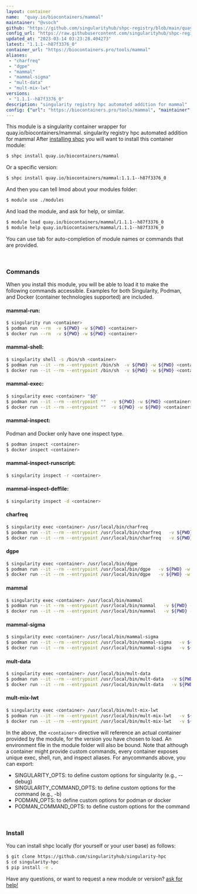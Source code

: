 ```yaml
---
layout: container
name:  "quay.io/biocontainers/mammal"
maintainer: "@vsoch"
github: "https://github.com/singularityhub/shpc-registry/blob/main/quay.io/biocontainers/mammal/container.yaml"
config_url: "https://raw.githubusercontent.com/singularityhub/shpc-registry/main/quay.io/biocontainers/mammal/container.yaml"
updated_at: "2023-03-14 03:23:28.404273"
latest: "1.1.1--h87f3376_0"
container_url: "https://biocontainers.pro/tools/mammal"
aliases:
 - "charfreq"
 - "dgpe"
 - "mammal"
 - "mammal-sigma"
 - "mult-data"
 - "mult-mix-lwt"
versions:
 - "1.1.1--h87f3376_0"
description: "singularity registry hpc automated addition for mammal"
config: {"url": "https://biocontainers.pro/tools/mammal", "maintainer": "@vsoch", "description": "singularity registry hpc automated addition for mammal", "latest": {"1.1.1--h87f3376_0": "sha256:233eb078fad2e6eb913e2e69ccda7d1cd6cabfa25259022ae44596d94712a6f6"}, "tags": {"1.1.1--h87f3376_0": "sha256:233eb078fad2e6eb913e2e69ccda7d1cd6cabfa25259022ae44596d94712a6f6"}, "docker": "quay.io/biocontainers/mammal", "aliases": {"charfreq": "/usr/local/bin/charfreq", "dgpe": "/usr/local/bin/dgpe", "mammal": "/usr/local/bin/mammal", "mammal-sigma": "/usr/local/bin/mammal-sigma", "mult-data": "/usr/local/bin/mult-data", "mult-mix-lwt": "/usr/local/bin/mult-mix-lwt"}}
---
```


This module is a singularity container wrapper for quay.io/biocontainers/mammal.
singularity registry hpc automated addition for mammal
After [installing shpc](#install) you will want to install this container module:


```bash
$ shpc install quay.io/biocontainers/mammal
```

Or a specific version:

```bash
$ shpc install quay.io/biocontainers/mammal:1.1.1--h87f3376_0
```

And then you can tell lmod about your modules folder:

```bash
$ module use ./modules
```

And load the module, and ask for help, or similar.

```bash
$ module load quay.io/biocontainers/mammal/1.1.1--h87f3376_0
$ module help quay.io/biocontainers/mammal/1.1.1--h87f3376_0
```

You can use tab for auto-completion of module names or commands that are provided.

<br>

### Commands

When you install this module, you will be able to load it to make the following commands accessible.
Examples for both Singularity, Podman, and Docker (container technologies supported) are included.

#### mammal-run:

```bash
$ singularity run <container>
$ podman run --rm  -v ${PWD} -w ${PWD} <container>
$ docker run --rm  -v ${PWD} -w ${PWD} <container>
```

#### mammal-shell:

```bash
$ singularity shell -s /bin/sh <container>
$ podman run --it --rm --entrypoint /bin/sh  -v ${PWD} -w ${PWD} <container>
$ docker run --it --rm --entrypoint /bin/sh  -v ${PWD} -w ${PWD} <container>
```

#### mammal-exec:

```bash
$ singularity exec <container> "$@"
$ podman run --it --rm --entrypoint ""  -v ${PWD} -w ${PWD} <container> "$@"
$ docker run --it --rm --entrypoint ""  -v ${PWD} -w ${PWD} <container> "$@"
```

#### mammal-inspect:

Podman and Docker only have one inspect type.

```bash
$ podman inspect <container>
$ docker inspect <container>
```

#### mammal-inspect-runscript:

```bash
$ singularity inspect -r <container>
```

#### mammal-inspect-deffile:

```bash
$ singularity inspect -d <container>
```


#### charfreq

```bash
$ singularity exec <container> /usr/local/bin/charfreq
$ podman run --it --rm --entrypoint /usr/local/bin/charfreq   -v ${PWD} -w ${PWD} <container> -c " $@"
$ docker run --it --rm --entrypoint /usr/local/bin/charfreq   -v ${PWD} -w ${PWD} <container> -c " $@"
```


#### dgpe

```bash
$ singularity exec <container> /usr/local/bin/dgpe
$ podman run --it --rm --entrypoint /usr/local/bin/dgpe   -v ${PWD} -w ${PWD} <container> -c " $@"
$ docker run --it --rm --entrypoint /usr/local/bin/dgpe   -v ${PWD} -w ${PWD} <container> -c " $@"
```


#### mammal

```bash
$ singularity exec <container> /usr/local/bin/mammal
$ podman run --it --rm --entrypoint /usr/local/bin/mammal   -v ${PWD} -w ${PWD} <container> -c " $@"
$ docker run --it --rm --entrypoint /usr/local/bin/mammal   -v ${PWD} -w ${PWD} <container> -c " $@"
```


#### mammal-sigma

```bash
$ singularity exec <container> /usr/local/bin/mammal-sigma
$ podman run --it --rm --entrypoint /usr/local/bin/mammal-sigma   -v ${PWD} -w ${PWD} <container> -c " $@"
$ docker run --it --rm --entrypoint /usr/local/bin/mammal-sigma   -v ${PWD} -w ${PWD} <container> -c " $@"
```


#### mult-data

```bash
$ singularity exec <container> /usr/local/bin/mult-data
$ podman run --it --rm --entrypoint /usr/local/bin/mult-data   -v ${PWD} -w ${PWD} <container> -c " $@"
$ docker run --it --rm --entrypoint /usr/local/bin/mult-data   -v ${PWD} -w ${PWD} <container> -c " $@"
```


#### mult-mix-lwt

```bash
$ singularity exec <container> /usr/local/bin/mult-mix-lwt
$ podman run --it --rm --entrypoint /usr/local/bin/mult-mix-lwt   -v ${PWD} -w ${PWD} <container> -c " $@"
$ docker run --it --rm --entrypoint /usr/local/bin/mult-mix-lwt   -v ${PWD} -w ${PWD} <container> -c " $@"
```



In the above, the `<container>` directive will reference an actual container provided
by the module, for the version you have chosen to load. An environment file in the
module folder will also be bound. Note that although a container
might provide custom commands, every container exposes unique exec, shell, run, and
inspect aliases. For anycommands above, you can export:

 - SINGULARITY_OPTS: to define custom options for singularity (e.g., --debug)
 - SINGULARITY_COMMAND_OPTS: to define custom options for the command (e.g., -b)
 - PODMAN_OPTS: to define custom options for podman or docker
 - PODMAN_COMMAND_OPTS: to define custom options for the command

<br>

### Install

You can install shpc locally (for yourself or your user base) as follows:

```bash
$ git clone https://github.com/singularityhub/singularity-hpc
$ cd singularity-hpc
$ pip install -e .
```

Have any questions, or want to request a new module or version? [ask for help!](https://github.com/singularityhub/singularity-hpc/issues)